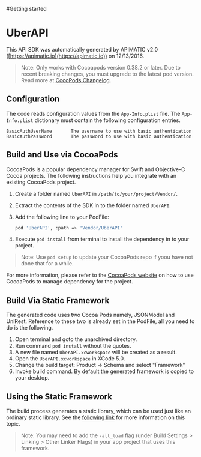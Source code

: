 #Getting started

# UberAPI

This API SDK was automatically generated by APIMATIC v2.0 ([https://apimatic.io](https://apimatic.io)) on 12/13/2016.

> Note: Only works with Cocoapods version 0.38.2 or later. Due to recent breaking changes, you must upgrade to the latest pod version. Read more at [CocoPods Changelog](https://github.com/CocoaPods/CocoaPods/blob/master/CHANGELOG.md).

## Configuration

The code reads configuration values from the `App-Info.plist` file.
The `App-Info.plist` dictionary must contain the following configuration entries.

	BasicAuthUserName		The username to use with basic authentication
	BasicAuthPassword		The password to use with basic authentication

## Build and Use via CocoaPods

CocoaPods is a popular dependency manager for Swift and Objective-C Cocoa projects. 
The following instructions help you integrate with an existing CocoaPods project.

1. Create a folder named `UberAPI` in `/path/to/your/project/Vendor/`.
2. Extract the contents of the SDK in to the folder named `UberAPI`.
3. Add the following line to your PodFile:

    ```bash
    pod 'UberAPI', :path => 'Vendor/UberAPI'
    ```

4. Execute `pod install` from terminal to install the dependency in to your project.

> Note: Use `pod setup` to update your CocoaPods repo if yoou have not done that for a while.

For more information, please refer to the [CocoaPods website](http://CocoaPods.org) on how to use CocoaPods to manage dependency for the project. 

## Build Via Static Framework

The generated code uses two Cocoa Pods namely, JSONModel and UniRest.
Reference to these two is already set in the PodFile, all you need to do is
the following.

1. Open terminal and goto the unarchived directory.
2. Run command `pod install` without the quotes. 
3. A new file named `UberAPI.xcworkspace` will be created as a result.
4. Open the `UberAPI.xcworkspace` in XCode 5.0.
5. Change the build target: Product -> Schema and select "Framework"
6. Invoke build command. By default the generated framework is copied to your desktop.

## Using the Static Framework

The build process generates a static library, which can be used just like an
ordinary static library. See the [following link](https://developer.apple.com/library/ios/technotes/iOSStaticLibraries/Introduction.html) for more information on this
topic.

> Note: You may need to add the `-all_load` flag (under Build Settings > Linking > Other Linker Flags) in your app project that uses this framework.


